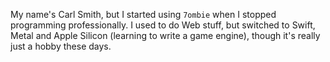 My name's Carl Smith, but I started using `7ombie` when I stopped programming professionally. I used to do Web stuff, but switched to Swift, Metal and Apple Silicon (learning to write a game engine), though it's really just a hobby these days.
